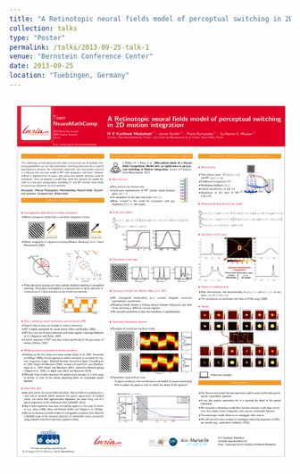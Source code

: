 ```yaml
---
title: "A Retinotopic neural fields model of perceptual switching in 2D motion integration"
collection: talks
type: "Poster"
permalink: /talks/2013-09-25-talk-1
venue: "Bernstein Conference Center"
date: 2013-09-25
location: "Tuebingen, Germany"
---
```



[<img src="../files/Medathati_MT_V1_RetinotopicModel_Bernstein_2013.pdf" style="width:100%; zoom:9%;  float:bottom; padding: 4px"/>](http://www-sop.inria.fr/members/Kartheek.Medathati/Medathati_MT_V1_RetinotopicModel_Bernstein_2013.pdf)

